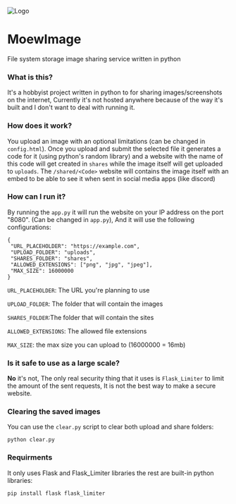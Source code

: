 
![Logo](![logo](https://github.com/user-attachments/assets/dc0b38e6-903d-4a1a-98fc-67ba63053fd6)
)


# MoewImage
File system storage image sharing service written in python

### What is this?
It's a hobbyist project written in python to for sharing images/screenshots on the internet, Currently it's not hosted anywhere because of the way it's built and I don't want to deal with running it.

### How does it work?
You upload an image with an optional limitations (can be changed in `config.html`). Once you upload and submit the selected file it generates a code for it (using python's random library) and a website with the name of this code will get created in `shares` while the image itself will get uploaded to `uploads`. The `/shared/<Code>` website will contains the image itself with an embed to be able to see it when sent in social media apps (like discord)

### How can I run it?
By running the `app.py` it will run the website on your IP address on the port "8080". (Can be changed in `app.py`), And it will use the following configurations:
 ```
{
  "URL_PLACEHOLDER": "https://example.com",
  "UPLOAD_FOLDER": "uploads",
  "SHARES_FOLDER": "shares",
  "ALLOWED_EXTENSIONS": ["png", "jpg", "jpeg"],
  "MAX_SIZE": 16000000
}

 ```

`URL_PLACEHOLDER`: The URL you're planning to use

`UPLOAD_FOLDER`: The folder that will contain the images 

`SHARES_FOLDER`:The folder that will contain the sites 

`ALLOWED_EXTENSIONS`: The allowed file extensions

`MAX_SIZE`: the max size you can upload to (16000000 = 16mb)

### Is it safe to use as a large scale?
**No** it's not, The only real security thing that it uses is `Flask_Limiter` to limit the amount of the sent requests, It is not the best way to make a secure website.

### Clearing the saved images 
You can use the `clear.py` script to clear both upload and share folders:
```
python clear.py
```
### Requirments 
It only uses Flask and Flask_Limiter libraries the rest are built-in python libraries: 
```
pip install flask flask_limiter
```



